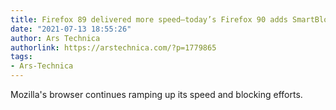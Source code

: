 ```yaml
---
title: Firefox 89 delivered more speed—today’s Firefox 90 adds SmartBlock 2.0
date: "2021-07-13 18:55:26"
author: Ars Technica
authorlink: https://arstechnica.com/?p=1779865
tags:
- Ars-Technica
---
```

Mozilla's browser continues ramping up its speed and blocking efforts.